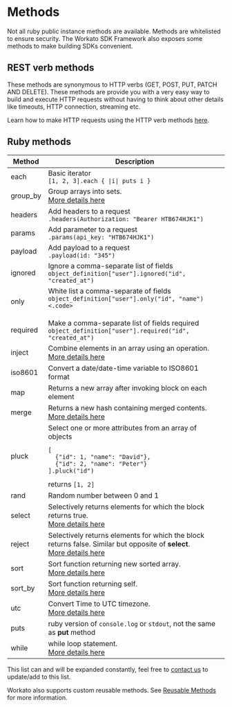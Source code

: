 # Methods

Not all ruby public instance methods are available. Methods are whitelisted to ensure security. The Workato SDK Framework also exposes some methods to make building SDKs convenient.

## REST verb methods

These methods are synonymous to HTTP verbs (GET, POST, PUT, PATCH AND DELETE). These methods are provide you with a very easy way to build and execute HTTP requests without having to think about other details like timeouts, HTTP connection, streaming etc.

Learn how to make HTTP requests using the HTTP verb methods [here](/developing-connectors/sdk/request.md).

## Ruby methods

<table class="unchanged rich-diff-level-one">
  <thead>
    <tr>
      <th>Method</th>
      <th>Description</th>
    </tr>
  </thead>
  <tbody>
    <tr>
      <td>each</td>
      <td>Basic iterator<br><code>[1, 2, 3].each { |i| puts i }</code></td>
    </tr>
    <tr>
      <td>group_by</td>
      <td>
        Group arrays into sets.<br>
        <a href="http://apidock.com/rails/Enumerable/group_by" target="_blank">More details here</a>
      </td>
    </tr>
    <tr>
      <td>headers</td>
      <td>
        Add headers to a request<br>
        <code>.headers(Authorization: "Bearer HTB674HJK1")</code>
      </td>
    </tr>
    <tr>
      <td>params</td>
      <td>
        Add parameter to a request<br>
        <code>.params(api_key: "HTB674HJK1")</code>
      </td>
    </tr>
    <tr>
      <td>payload</td>
      <td>
        Add payload to a request<br>
        <code>.payload(id: "345")</code>
      </td>
    </tr>
    <tr>
      <td>ignored</td>
      <td>
        Ignore a comma-separate list of fields<br>
        <code>object_definition["user"].ignored("id", "created_at")</code>
      </td>
    </tr>
    <tr>
      <td>only</td>
      <td>
        White list a comma-separate  of fields<br>
        <code>object_definition["user"].only("id", "name")<.code>
      </td>
    </tr>
    <tr>
      <td>required</td>
      <td>
        Make a comma-separate list of fields required<br>
        <code>object_definition["user"].required("id", "created_at")</code>
      </td>
    </tr>
    <tr>
      <td>inject</td>
      <td>
        Combine elements in an array using an operation.<br>
        <a href="http://apidock.com/ruby/Enumerable/inject" target="_blank">More details here</a>
      </td>
    </tr>
    <tr>
      <td>iso8601</td>
      <td>Convert a date/date-time variable to ISO8601 format</td>
    </tr>
    <tr>
      <td>map</td>
      <td>Returns a new array after invoking block on each element</td>
    </tr>
    <tr>
      <td>merge</td>
      <td>
        Returns a new hash containing merged contents.<br>
        <a href="https://ruby-doc.org/core-2.2.0/Hash.html#method-i-merge" target="_blank">More details here</a>
      </td>
    </tr>
    <tr>
      <td>pluck</td>
      <td>
        Select one or more attributes from an array of objects<br>
        <pre><code style="display: block; white-space: pre-wrap;">[
  {"id": 1, "name": "David"},
  {"id": 2, "name": "Peter"}
].pluck("id")</code></pre>
        returns <code>[1, 2]</code>
      </td>
    </tr>
    <tr>
      <td>rand</td>
      <td>Random number between 0 and 1</td>
    </tr>
    <tr>
      <td>select</td>
      <td>
        Selectively returns elements for which the block returns true.<br>
        <a href="http://apidock.com/ruby/v1_9_3_392/Array/select" target="_blank">More details here</a>
      </td>
    </tr>
    <tr>
      <td>reject</td>
      <td>
        Selectively returns elements for which the block returns false. Similar but opposite of <b>select</b>.<br>
        <a href="http://apidock.com/ruby/v1_9_3_392/Array/reject" target="_blank">More details here</a>
      </td>
    </tr>
    <tr>
      <td>sort</td>
      <td>
        Sort function returning new sorted array.<br>
        <a href="http://apidock.com/ruby/v1_9_3_392/Array/sort" target="_blank">More details here</a>
      </td>
    </tr>
    <tr>
      <td>sort_by</td>
      <td>
        Sort function returning self.<br>
        <a href="http://apidock.com/ruby/v1_9_3_392/Array/sort_by" target="_blank">More details here</a>
      </td>
    </tr>
    <tr>
      <td>utc</td>
      <td>
        Convert Time to UTC timezone.<br>
        <a href="http://ruby-doc.org/core-2.2.0/Time.html#method-c-utc" target="_blank">More details here</a>
      </td>
    </tr>
    <tr>
      <td>puts</td>
      <td>ruby version of <code>console.log</code> or <code>stdout</code>, not the same as <b>put</b> method</td>
    </tr>
    <tr>
      <td>while</td>
      <td>
        while loop statement.<br>
        <a href="https://www.tutorialspoint.com/ruby/ruby_loops.htm" target="_blank">More details here</a>
      </td>
    </tr>
  </tbody>
</table>

This list can and will be expanded constantly, feel free to [contact us](mailto:developer@workato.com) to update/add to this list.

Workato also supports custom reusable methods. See [Reusable Methods](reusable-methods.md) for more information.
